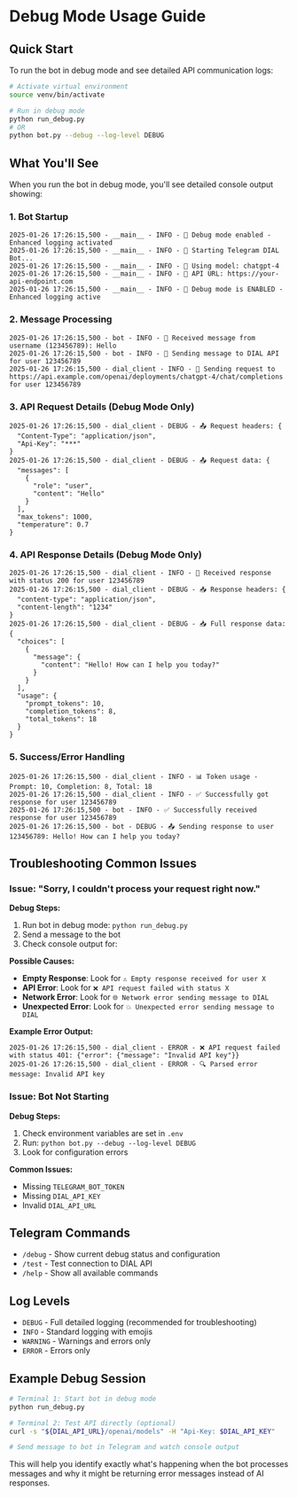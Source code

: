 # Debug Mode Usage Guide

## Quick Start

To run the bot in debug mode and see detailed API communication logs:

```bash
# Activate virtual environment
source venv/bin/activate

# Run in debug mode
python run_debug.py
# OR
python bot.py --debug --log-level DEBUG
```

## What You'll See

When you run the bot in debug mode, you'll see detailed console output showing:

### 1. Bot Startup
```
2025-01-26 17:26:15,500 - __main__ - INFO - 🐛 Debug mode enabled - Enhanced logging activated
2025-01-26 17:26:15,500 - __main__ - INFO - 🚀 Starting Telegram DIAL Bot...
2025-01-26 17:26:15,500 - __main__ - INFO - 🤖 Using model: chatgpt-4
2025-01-26 17:26:15,500 - __main__ - INFO - 🔗 API URL: https://your-api-endpoint.com
2025-01-26 17:26:15,500 - __main__ - INFO - 🐛 Debug mode is ENABLED - Enhanced logging active
```

### 2. Message Processing
```
2025-01-26 17:26:15,500 - bot - INFO - 📨 Received message from username (123456789): Hello
2025-01-26 17:26:15,500 - bot - INFO - 🔄 Sending message to DIAL API for user 123456789
2025-01-26 17:26:15,500 - dial_client - INFO - 🚀 Sending request to https://api.example.com/openai/deployments/chatgpt-4/chat/completions for user 123456789
```

### 3. API Request Details (Debug Mode Only)
```
2025-01-26 17:26:15,500 - dial_client - DEBUG - 📤 Request headers: {
  "Content-Type": "application/json",
  "Api-Key": "***"
}
2025-01-26 17:26:15,500 - dial_client - DEBUG - 📤 Request data: {
  "messages": [
    {
      "role": "user",
      "content": "Hello"
    }
  ],
  "max_tokens": 1000,
  "temperature": 0.7
}
```

### 4. API Response Details (Debug Mode Only)
```
2025-01-26 17:26:15,500 - dial_client - INFO - 📡 Received response with status 200 for user 123456789
2025-01-26 17:26:15,500 - dial_client - DEBUG - 📥 Response headers: {
  "content-type": "application/json",
  "content-length": "1234"
}
2025-01-26 17:26:15,500 - dial_client - DEBUG - 📥 Full response data: {
  "choices": [
    {
      "message": {
        "content": "Hello! How can I help you today?"
      }
    }
  ],
  "usage": {
    "prompt_tokens": 10,
    "completion_tokens": 8,
    "total_tokens": 18
  }
}
```

### 5. Success/Error Handling
```
2025-01-26 17:26:15,500 - dial_client - INFO - 📊 Token usage - Prompt: 10, Completion: 8, Total: 18
2025-01-26 17:26:15,500 - dial_client - INFO - ✅ Successfully got response for user 123456789
2025-01-26 17:26:15,500 - bot - INFO - ✅ Successfully received response for user 123456789
2025-01-26 17:26:15,500 - bot - DEBUG - 📤 Sending response to user 123456789: Hello! How can I help you today?
```

## Troubleshooting Common Issues

### Issue: "Sorry, I couldn't process your request right now."

**Debug Steps:**
1. Run bot in debug mode: `python run_debug.py`
2. Send a message to the bot
3. Check console output for:

**Possible Causes:**
- **Empty Response**: Look for `⚠️ Empty response received for user X`
- **API Error**: Look for `❌ API request failed with status X`
- **Network Error**: Look for `🌐 Network error sending message to DIAL`
- **Unexpected Error**: Look for `💥 Unexpected error sending message to DIAL`

**Example Error Output:**
```
2025-01-26 17:26:15,500 - dial_client - ERROR - ❌ API request failed with status 401: {"error": {"message": "Invalid API key"}}
2025-01-26 17:26:15,500 - dial_client - ERROR - 🔍 Parsed error message: Invalid API key
```

### Issue: Bot Not Starting

**Debug Steps:**
1. Check environment variables are set in `.env`
2. Run: `python bot.py --debug --log-level DEBUG`
3. Look for configuration errors

**Common Issues:**
- Missing `TELEGRAM_BOT_TOKEN`
- Missing `DIAL_API_KEY`
- Invalid `DIAL_API_URL`

## Telegram Commands

- `/debug` - Show current debug status and configuration
- `/test` - Test connection to DIAL API
- `/help` - Show all available commands

## Log Levels

- `DEBUG` - Full detailed logging (recommended for troubleshooting)
- `INFO` - Standard logging with emojis
- `WARNING` - Warnings and errors only
- `ERROR` - Errors only

## Example Debug Session

```bash
# Terminal 1: Start bot in debug mode
python run_debug.py

# Terminal 2: Test API directly (optional)
curl -s "${DIAL_API_URL}/openai/models" -H "Api-Key: $DIAL_API_KEY"

# Send message to bot in Telegram and watch console output
```

This will help you identify exactly what's happening when the bot processes messages and why it might be returning error messages instead of AI responses.
